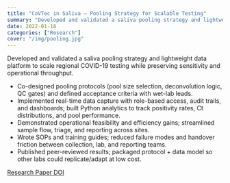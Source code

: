 ```yaml
---
title: "CoVTec in Saliva — Pooling Strategy for Scalable Testing"
summary: "Developed and validated a saliva pooling strategy and lightweight data platform to scale regional COVID-19 testing while preserving sensitivity and operational throughput."
date: 2022-01-18
categories: ["Research"]
cover: "/img/pooling.jpg"
---
```


Developed and validated a saliva pooling strategy and lightweight data platform to scale regional COVID-19 testing while preserving sensitivity and operational throughput.

- Co-designed pooling protocols (pool size selection, deconvolution logic, QC gates) and defined acceptance criteria with wet-lab leads.
- Implemented real-time data capture with role-based access, audit trails, and dashboards; built Python analytics to track positivity rates, Ct distributions, and pool performance.
- Demonstrated operational feasibility and efficiency gains; streamlined sample flow, triage, and reporting across sites.
- Wrote SOPs and training guides; reduced failure modes and handover friction between collection, lab, and reporting teams.
- Published peer-reviewed results; packaged protocol + data model so other labs could replicate/adapt at low cost.

[Research Paper DOI](https://doi.org/10.1371/journal.pone.0263033)
